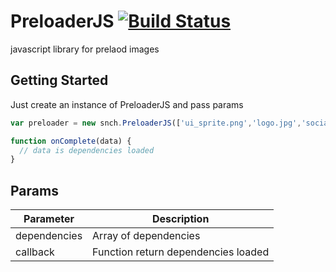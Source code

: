 PreloaderJS [![Build Status](https://travis-ci.org/PauloSanches/preloaderJS.svg?branch=master)](https://travis-ci.org/PauloSanches/preloaderJS)
==========

javascript library for prelaod images

## Getting Started
Just create an instance of PreloaderJS and pass params
````js
var preloader = new snch.PreloaderJS(['ui_sprite.png','logo.jpg','social_sprite.png'], onComplete]);

function onComplete(data) {
  // data is dependencies loaded
}
````

## Params

| Parameter     | Description       |
|---------------|-------------------|
| dependencies      | Array of dependencies     |
| callback      | Function  return dependencies loaded   |
